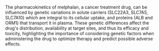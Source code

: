 The pharmacokinetics of melphalan, a cancer treatment drug, can be influenced by genetic variations in solute carriers (SLC22A3, SLC7A5, SLC7A10) which are integral to its cellular uptake, and proteins (ALB and ORM1) that transport it in plasma. These genetic differences affect the drug's distribution, availability at target sites, and thus its efficacy and toxicity, highlighting the importance of considering genetic factors when administering the drug to optimize therapy and predict possible adverse effects.